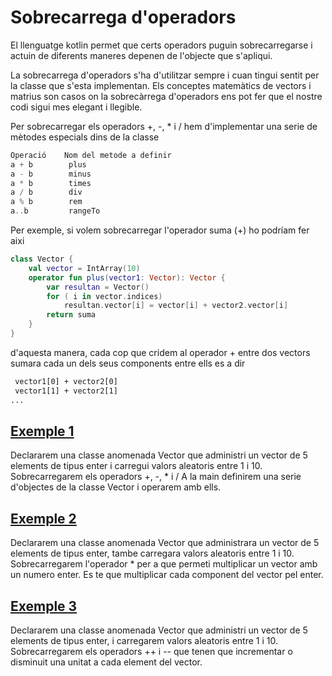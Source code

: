 # Sobrecarrega d'operadors

El llenguatge kotlin permet que certs operadors puguin sobrecarregarse i actuin de diferents maneres depenen de l'objecte que s'apliqui.

La sobrecarrega d'operadors s'ha d'utilitzar sempre i cuan tingui sentit per la classe que s'esta implementan. Els conceptes matemàtics de vectors i matrius son casos on la sobrecàrrega d'operadors ens pot fer que el nostre codi sigui mes elegant i llegible.

Per sobrecarregar els operadors +, -, * i /  hem d'implementar una serie de mètodes especials dins de la classe

```kotlin
Operació    Nom del metode a definir
a + b        plus
a - b        minus
a * b        times
a / b        div
a % b        rem
a..b         rangeTo
```
Per exemple, si volem sobrecarregar l'operador suma (+) ho  podríam fer aixi

```kotlin
class Vector {
	val vector = IntArray(10)
	operator fun plus(vector1: Vector): Vector {
		var resultan = Vector()
		for ( i in vector.indices)
			resultan.vector[i] = vector[i] + vector2.vector[i]
		return suma
 	}
}	
```

d'aquesta manera, cada cop que cridem al operador + entre dos vectors sumara cada un dels seus components entre ells es a dir

```txt
 vector1[0] + vector2[0]
 vector1[1] + vector2[1]
...
```

## [Exemple 1](https://github.com/marcmoiagese/curskotlin/blob/master/40-Sobrecarrega_d_operadors/Exemple1/src/main/kotlin/Main.kt)

Declararem una classe anomenada Vector que administri un vector de 5 elements de tipus enter  i carregui valors aleatoris entre 1 i 10. Sobrecarregarem els operadors +, -, * i /
A la main definirem una serie d'objectes de la classe Vector i operarem amb ells.

## [Exemple 2](https://github.com/marcmoiagese/curskotlin/blob/master/40-Sobrecarrega_d_operadors/Exemple2/src/main/kotlin/Main.kt)

Declararem una classe anomenada Vector que administrara un vector de 5 elements de tipus enter, tambe carregara valors aleatoris entre 1 i 10. Sobrecarregarem l'operador * per a que permeti multiplicar un vector amb un numero enter. Es te que multiplicar cada component del vector pel enter.

## [Exemple 3]()

Declararem una classe anomenada Vector que administri un vector de 5 elements de tipus enter, i carregarem valors aleatoris entre 1 i 10. Sobrecarregarem els operadors ++ i -- que tenen que incrementar o disminuit una unitat a cada element del vector.
